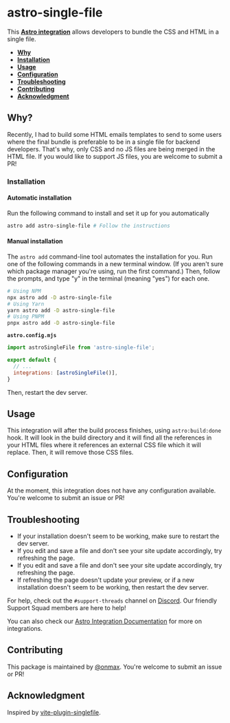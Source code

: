 # astro-single-file

This **[Astro integration][astro-integration]** allows developers to bundle the CSS and HTML in a single file.

- <strong>[Why](#why)</strong>
- <strong>[Installation](#installation)</strong>
- <strong>[Usage](#usage)</strong>
- <strong>[Configuration](#configuration)</strong>
- <strong>[Troubleshooting](#troubleshooting)</strong>
- <strong>[Contributing](#contributing)</strong>
- <strong>[Acknowledgment](#acknowledgment)</strong>

## Why?

Recently, I had to build some HTML emails templates to send to some users where the final bundle is preferable to be in a single file for backend developers. That's why, only CSS and no JS files are being merged in the HTML file. If you would like to support JS files, you are welcome to submit a PR! 

### Installation

#### Automatic installation

Run the following command to install and set it up for you automatically

```sh
astro add astro-single-file # Follow the instructions
```

#### Manual installation
  
The `astro add` command-line tool automates the installation for you. Run one of the following commands in a new terminal window. (If you aren't sure which package manager you're using, run the first command.) Then, follow the prompts, and type "y" in the terminal (meaning "yes") for each one.
  
```sh
# Using NPM
npx astro add -D astro-single-file
# Using Yarn
yarn astro add -D astro-single-file
# Using PNPM
pnpx astro add -D astro-single-file
```
  
__`astro.config.mjs`__

```js
import astroSingleFile from 'astro-single-file';

export default {
  // ...
  integrations: [astroSingleFile()],
}
```
  
Then, restart the dev server.


## Usage

This integration will after the build process finishes, using `astro:build:done` hook. It will look in the build directory and it will find all the references in your HTML files where it references an external CSS file which it will replace. Then, it will remove those CSS files.

## Configuration

At the moment, this integration does not have any configuration available. You're welcome to submit an issue or PR! 

## Troubleshooting

- If your installation doesn't seem to be working, make sure to restart the dev server.
- If you edit and save a file and don't see your site update accordingly, try refreshing the page.
- If you edit and save a file and don't see your site update accordingly, try refreshing the page.
- If refreshing the page doesn't update your preview, or if a new installation doesn't seem to be working, then restart the dev server.

For help, check out the `#support-threads` channel on [Discord](https://astro.build/chat). Our friendly Support Squad members are here to help!

You can also check our [Astro Integration Documentation][astro-integration] for more on integrations.

[astro-integration]: https://docs.astro.build/en/guides/integrations-guide/
[astro-ui-frameworks]: https://docs.astro.build/en/core-concepts/framework-components/#using-framework-components

## Contributing

This package is maintained by [@onmax](https://github.com/onmax). You're welcome to submit an issue or PR!

## Acknowledgment

Inspired by [vite-plugin-singlefile](https://github.com/richardtallent/vite-plugin-singlefile).
